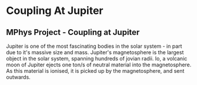 # Coupling At Jupiter
## MPhys Project - Coupling at Jupiter

Jupiter is one of the most fascinating bodies in the solar system - in part due to it's massive size and mass. Jupiter's magnetosphere is the largest object in the solar system, spanning hundreds of jovian radii. Io, a volcanic moon of Jupiter ejects one ton/s of neutral material into the magnetosphere. As this material is ionised, it is picked up by the magnetosphere, and sent outwards. 
 
